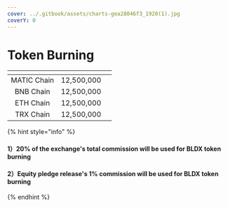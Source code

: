 ```yaml
---
cover: ../.gitbook/assets/charts-gea28046f3_1920(1).jpg
coverY: 0
---
```


# Token Burning

<table data-card-size="large" data-column-title-hidden data-view="cards"><thead><tr><th align="center"></th><th align="center"></th><th data-hidden></th></tr></thead><tbody><tr><td align="center">MATIC Chain</td><td align="center">12,500,000</td><td></td></tr><tr><td align="center">BNB Chain</td><td align="center">12,500,000</td><td></td></tr><tr><td align="center">ETH Chain</td><td align="center">12,500,000</td><td></td></tr><tr><td align="center">TRX Chain</td><td align="center">12,500,000</td><td></td></tr></tbody></table>

{% hint style="info" %}
#### 1）20% of the exchange's total commission will be used for BLDX token burning

#### 2）Equity pledge release's 1% commission will be used for BLDX token burning
{% endhint %}
